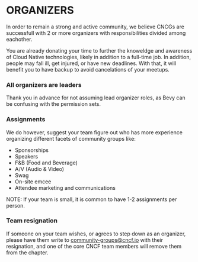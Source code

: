 # ORGANIZERS

In order to remain a strong and active community, we believe CNCGs are successfull with 2 or more organizers with responsibilities
divided among eachother.

You are already donating your time to further the knoweldge and awareness of Cloud Native technologies, likely in addition to a full-time job. In addition, people may fall ill, get injured, or have new deadlines. With that, it will benefit you to have backup to avoid cancelations of your meetups.

### All organizers are leaders
Thank you in advance for not assuming lead organizer roles, as Bevy can be confusing with the permission sets.

### Assignments
We do however, suggest your team figure out who has more experience organizing different facets of community groups like:
* Sponsorships
* Speakers
* F&B (Food and Beverage)
* A/V (Audio & Video)
* Swag
* On-site emcee
* Attendee marketing and communications

NOTE: If your team is small, it is common to have 1-2 assignments per person.

### Team resignation

If someone on your team wishes, or agrees to step down as an organizer, please have them write to community-groups@cncf.io with their resignation, and one of the core CNCF team members will remove them from the chapter.
